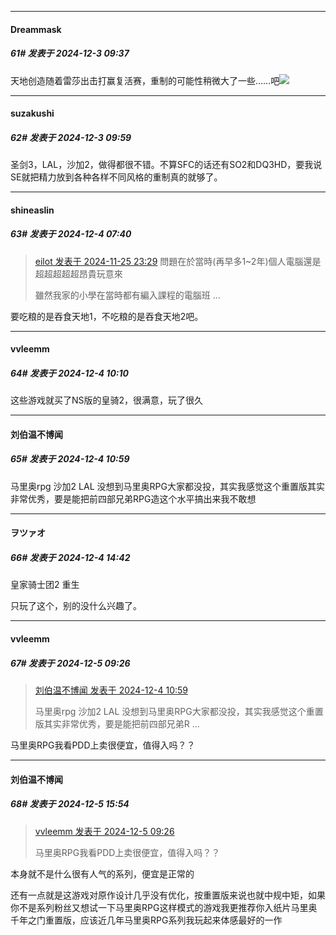 ﻿
*****

####  Dreammask  
##### 61#       发表于 2024-12-3 09:37

天地创造随着雷莎出击打赢复活赛，重制的可能性稍微大了一些……吧<img src="https://static.saraba1st.com/image/smiley/face2017/091.png" referrerpolicy="no-referrer">


*****

####  suzakushi  
##### 62#       发表于 2024-12-3 09:59

圣剑3，LAL，沙加2，做得都很不错。不算SFC的话还有SO2和DQ3HD，要我说SE就把精力放到各种各样不同风格的重制真的就够了。


*****

####  shineaslin  
##### 63#       发表于 2024-12-4 07:40

<blockquote><a href="httphttps://bbs.saraba1st.com/2b/forum.php?mod=redirect&amp;goto=findpost&amp;pid=66774602&amp;ptid=2207991" target="_blank">eilot 发表于 2024-11-25 23:29</a>
問題在於當時(再早多1~2年)個人電腦還是超超超超超昂貴玩意來

雖然我家的小學在當時都有編入課程的電腦班 ...</blockquote>
要吃粮的是吞食天地1，不吃粮的是吞食天地2吧。


*****

####  vvleemm  
##### 64#       发表于 2024-12-4 10:10

这些游戏就买了NS版的皇骑2，很满意，玩了很久


*****

####  刘伯温不博闻  
##### 65#       发表于 2024-12-4 10:59

马里奥rpg 沙加2 LAL 没想到马里奥RPG大家都没投，其实我感觉这个重置版其实非常优秀，要是能把前四部兄弟RPG造这个水平搞出来我不敢想


*****

####  ヲツァオ  
##### 66#       发表于 2024-12-4 14:42

皇家骑士团2 重生

只玩了这个，别的没什么兴趣了。


*****

####  vvleemm  
##### 67#       发表于 2024-12-5 09:26

<blockquote><a href="httphttps://bbs.saraba1st.com/2b/forum.php?mod=redirect&amp;goto=findpost&amp;pid=66839448&amp;ptid=2207991" target="_blank">刘伯温不博闻 发表于 2024-12-4 10:59</a>

马里奥rpg 沙加2 LAL 没想到马里奥RPG大家都没投，其实我感觉这个重置版其实非常优秀，要是能把前四部兄弟R ...</blockquote>
马里奥RPG我看PDD上卖很便宜，值得入吗？？


*****

####  刘伯温不博闻  
##### 68#       发表于 2024-12-5 15:54

<blockquote><a href="httphttps://bbs.saraba1st.com/2b/forum.php?mod=redirect&amp;goto=findpost&amp;pid=66847307&amp;ptid=2207991" target="_blank">vvleemm 发表于 2024-12-5 09:26</a>

马里奥RPG我看PDD上卖很便宜，值得入吗？？</blockquote>
本身就不是什么很有人气的系列，便宜是正常的

还有一点就是这游戏对原作设计几乎没有优化，按重置版来说也就中规中矩，如果你不是系列粉丝又想试一下马里奥RPG这样模式的游戏我更推荐你入纸片马里奥千年之门重置版，应该近几年马里奥RPG系列我玩起来体感最好的一作

